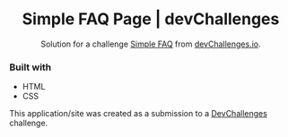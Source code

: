 
<h1 align="center">Simple FAQ Page | devChallenges</h1>

<div align="center">
   Solution for a challenge <a href="https://devchallenges.io/challenge/simple-faq-challenge" target="_blank">Simple FAQ</a> from <a href="http://devchallenges.io" target="_blank">devChallenges.io</a>.
</div>


### Built with
- HTML
- CSS 


This application/site was created as a submission to a [DevChallenges](https://devchallenges.io/challenges-dashboard) challenge.


